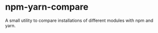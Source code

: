 # npm-yarn-compare
A small utility to compare installations of different modules with npm and yarn.
